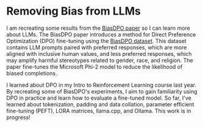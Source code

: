 # Removing Bias from LLMs

I am recreating some results from the [BiasDPO paper](https://arxiv.org/abs/2407.13928) so I can learn more about LLMs. 
The BiasDPO paper introduces a method for Direct Preference Optimization (DPO) fine-tuning using the [BiasDPO dataset](https://huggingface.co/datasets/ahmedallam/BiasDPO). 
This dataset contains LLM prompts paired with preferred responses, which are more aligned with inclusive human values,
and less preferred responses, which may amplify harmful stereotypes related to gender, race, and religion.
The paper fine-tunes the Microsoft Phi-2 model to reduce the likelihood of biased completions.

I learned about DPO in my Intro to Reinforcement Learning course last year. 
By recreating some of BiasDPO's experiments, I aim to gain familiarity using DPO in practice and learn how to evaluate a fine-tuned model.
So far, I've learned about tokenization, padding and data collation, parameter efficient fine-tuning (PEFT), LORA matrices, llama.cpp, and Ollama.
This work is in progress!

